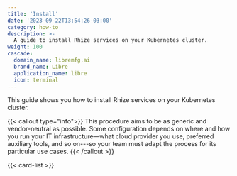 ```yaml
---
title: 'Install'
date: '2023-09-22T13:54:26-03:00'
category: how-to
description: >-
  A guide to install Rhize services on your Kubernetes cluster.
weight: 100
cascade:
  domain_name: libremfg.ai
  brand_name: Libre
  application_name: libre
  icon: terminal
---
```


This guide shows you how to install Rhize services on your Kubernetes cluster.



{{< callout type="info">}}
This procedure aims to be as generic and vendor-neutral as possible.
Some configuration depends on where and how you run your IT infrastructure&mdash;what cloud provider you use, preferred auxiliary tools, and so on---so your team must adapt the process for its particular use cases.
{{< /callout >}}


  
{{< card-list >}}
